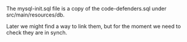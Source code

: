The mysql-init.sql file is a copy of the code-defenders.sql under src/main/resources/db.

Later we might find a way to link them, but for the moment we need to check they are in synch.